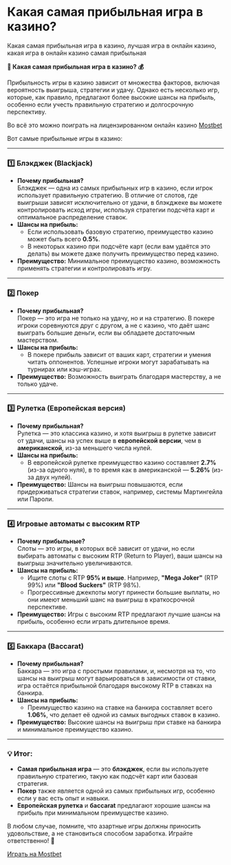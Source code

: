 # Какая самая прибыльная игра в казино?
Какая самая прибыльная игра в казино, лучшая игра в онлайн казино, какая игра в онлайн казино самая прибыльная

**🎰 Какая самая прибыльная игра в казино? 💰**

Прибыльность игры в казино зависит от множества факторов, включая вероятность выигрыша, стратегии и удачу. Однако есть несколько игр, которые, как правило, предлагают более высокие шансы на прибыль, особенно если учесть правильную стратегию и долгосрочную перспективу.

Во всё это можно поиграть на лицензированном онлайн казино [Mostbet](https://xf38lo22j1y0ihymst.com/Yh7F)

Вот самые прибыльные игры в казино:

---

### 1️⃣ **Блэкджек (Blackjack)**  
- **Почему прибыльная?**  
  Блэкджек — одна из самых прибыльных игр в казино, если игрок использует правильную стратегию. В отличие от слотов, где выигрыши зависят исключительно от удачи, в блэкджеке вы можете контролировать исход игры, используя стратегии подсчёта карт и оптимальное распределение ставок.  
- **Шансы на прибыль:**  
  - Если использовать базовую стратегию, преимущество казино может быть всего **0.5%**.  
  - В некоторых казино при подсчёте карт (если вам удаётся это делать) вы можете даже получить преимущество перед казино.  
- **Преимущество:** Минимальное преимущество казино, возможность применять стратегии и контролировать игру.  

---

### 2️⃣ **Покер**  
- **Почему прибыльная?**  
  Покер — это игра не только на удачу, но и на стратегию. В покере игроки соревнуются друг с другом, а не с казино, что даёт шанс выиграть большие деньги, если вы обладаете достаточным мастерством.  
- **Шансы на прибыль:**  
  - В покере прибыль зависит от ваших карт, стратегии и умения читать оппонентов. Успешные игроки могут зарабатывать на турнирах или кэш-играх.  
- **Преимущество:** Возможность выиграть благодаря мастерству, а не только удаче.  

---

### 3️⃣ **Рулетка (Европейская версия)**  
- **Почему прибыльная?**  
  Рулетка — это классика казино, и хотя выигрыш в рулетке зависит от удачи, шансы на успех выше в **европейской версии**, чем в **американской**, из-за меньшего числа нулей.  
- **Шансы на прибыль:**  
  - В европейской рулетке преимущество казино составляет **2.7%** (из-за одного нуля), в то время как в американской — **5.26%** (из-за двух нулей).  
- **Преимущество:** Шансы на выигрыш повышаются, если придерживаться стратегии ставок, например, системы Мартингейла или Пароли.  

---

### 4️⃣ **Игровые автоматы с высоким RTP**  
- **Почему прибыльные?**  
  Слоты — это игры, в которых всё зависит от удачи, но если выбирать автоматы с высоким RTP (Return to Player), ваши шансы на выигрыш значительно увеличиваются.  
- **Шансы на прибыль:**  
  - Ищите слоты с RTP **95% и выше**. Например, **"Mega Joker"** (RTP 99%) или **"Blood Suckers"** (RTP 98%).  
  - Прогрессивные джекпоты могут принести большие выплаты, но они имеют меньший шанс на выигрыш в краткосрочной перспективе.  
- **Преимущество:** Игры с высоким RTP предлагают лучшие шансы на прибыль, особенно если играть длительное время.

---

### 5️⃣ **Баккара (Baccarat)**  
- **Почему прибыльная?**  
  Баккара — это игра с простыми правилами, и, несмотря на то, что шансы на выигрыш могут варьироваться в зависимости от ставки, игра остаётся прибыльной благодаря высокому RTP в ставках на банкира.  
- **Шансы на прибыль:**  
  - Преимущество казино на ставке на банкира составляет всего **1.06%**, что делает её одной из самых выгодных ставок в казино.  
- **Преимущество:** Высокие шансы на выигрыш при ставке на банкира и минимальное преимущество казино.

---

### 💡 **Итог:**
- **Самая прибыльная игра** — это **блэкджек**, если вы используете правильную стратегию, такую как подсчёт карт или базовая стратегия.
- **Покер** также является одной из самых прибыльных игр, особенно если у вас есть опыт и навыки.
- **Европейская рулетка** и **бaccarat** предлагают хорошие шансы на прибыль при минимальном преимуществе казино.

В любом случае, помните, что азартные игры должны приносить удовольствие, а не становиться способом заработка. Играйте ответственно! 🚀

[Играть на Mostbet](https://xf38lo22j1y0ihymst.com/Yh7F)
